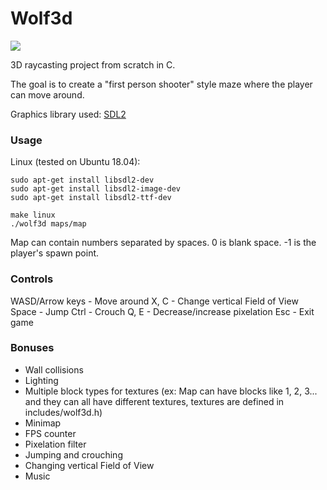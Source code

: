 # Wolf3d
![](Wolf3d_gif.gif)

3D raycasting project from scratch in C.

The goal is to create a "first person shooter" style maze where the player can move around.

Graphics library used: [SDL2](https://www.libsdl.org/)

### Usage
Linux (tested on Ubuntu 18.04):
```
sudo apt-get install libsdl2-dev
sudo apt-get install libsdl2-image-dev
sudo apt-get install libsdl2-ttf-dev

make linux
./wolf3d maps/map
```
Map can contain numbers separated by spaces.
0 is blank space. -1 is the player's spawn point.

### Controls
WASD/Arrow keys - Move around
X, C - Change vertical Field of View
Space - Jump
Ctrl - Crouch
Q, E - Decrease/increase pixelation
Esc - Exit game

### Bonuses
- Wall collisions
- Lighting
- Multiple block types for textures (ex: Map can have blocks like 1, 2, 3... and they can all have different textures,
textures are defined in includes/wolf3d.h)
- Minimap
- FPS counter
- Pixelation filter
- Jumping and crouching
- Changing vertical Field of View
- Music

